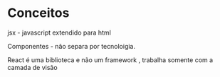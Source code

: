 # Conceitos

jsx - javascript extendido para html

Componentes - não separa por tecnoloigia.

React é uma biblioteca e não um framework , trabalha somente com a camada de visão